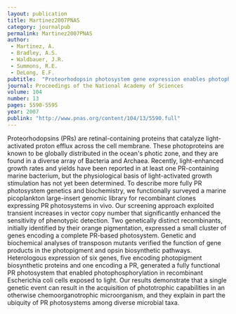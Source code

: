 ```yaml
---
layout: publication
title: Martinez2007PNAS
category: journalpub
permalink: Martinez2007PNAS
author: 
 - Martinez, A. 
 - Bradley, A.S. 
 - Waldbauer, J.R. 
 - Summons, R.E. 
 - DeLong, E.F. 
pubtitle:  "Proteorhodopsin photosystem gene expression enables photophosphorylation in a heterologous host"
journal: Proceedings of the National Academy of Sciences 
volume: 104 
number: 13 
pages: 5590-5595 
year: 2007
publink: "http://www.pnas.org/content/104/13/5590.full"
---
```

Proteorhodopsins (PRs) are retinal-containing proteins that catalyze light-activated proton efflux across the cell membrane. These photoproteins are known to be globally distributed in the ocean's photic zone, and they are found in a diverse array of Bacteria and Archaea. Recently, light-enhanced growth rates and yields have been reported in at least one PR-containing marine bacterium, but the physiological basis of light-activated growth stimulation has not yet been determined. To describe more fully PR photosystem genetics and biochemistry, we functionally surveyed a marine picoplankton large-insert genomic library for recombinant clones expressing PR photosystems in vivo. Our screening approach exploited transient increases in vector copy number that significantly enhanced the sensitivity of phenotypic detection. Two genetically distinct recombinants, initially identified by their orange pigmentation, expressed a small cluster of genes encoding a complete PR-based photosystem. Genetic and biochemical analyses of transposon mutants verified the function of gene products in the photopigment and opsin biosynthetic pathways. Heterologous expression of six genes, five encoding photopigment biosynthetic proteins and one encoding a PR, generated a fully functional PR photosystem that enabled photophosphorylation in recombinant Escherichia coli cells exposed to light. Our results demonstrate that a single genetic event can result in the acquisition of phototrophic capabilities in an otherwise chemoorganotrophic microorganism, and they explain in part the ubiquity of PR photosystems among diverse microbial taxa.